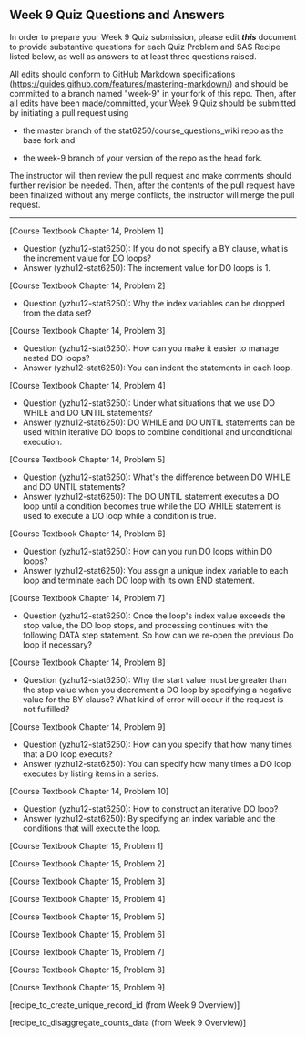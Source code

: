 ## Week 9 Quiz Questions and Answers

In order to prepare your Week 9 Quiz submission, please edit ***this*** document to provide substantive questions for each Quiz Problem and SAS Recipe listed below, as well as answers to at least three questions raised.

All edits should conform to GitHub Markdown specifications (https://guides.github.com/features/mastering-markdown/) and should be committed to a branch named "week-9" in your fork of this repo. Then, after all edits have been made/committed, your Week 9 Quiz should be submitted by initiating a pull request using

- the master branch of the stat6250/course_questions_wiki repo as the base fork and

- the week-9 branch of your version of the repo as the head fork.

The instructor will then review the pull request and make comments should further revision be needed. Then, after the contents of the pull request have been finalized without any merge conflicts, the instructor will merge the pull request.

********************************************************************************



[Course Textbook Chapter 14, Problem 1]

- Question (yzhu12-stat6250): If you do not specify a BY clause, what is the increment value for DO loops?
- Answer (yzhu12-stat6250): The increment value for DO loops is 1.

[Course Textbook Chapter 14, Problem 2]

- Question (yzhu12-stat6250): Why the index variables can be dropped from the data set?

[Course Textbook Chapter 14, Problem 3]

- Question (yzhu12-stat6250): How can you make it easier to manage nested DO loops?
- Answer (yzhu12-stat6250): You can indent the statements in each loop.

[Course Textbook Chapter 14, Problem 4]

- Question (yzhu12-stat6250): Under what situations that we use DO WHILE and DO UNTIL statements?
- Answer (yzhu12-stat6250): DO WHILE and DO UNTIL statements can be used within iterative DO loops to combine conditional and unconditional execution. 

[Course Textbook Chapter 14, Problem 5]

- Question (yzhu12-stat6250): What's the difference between DO WHILE and DO UNTIL statements?
- Answer (yzhu12-stat6250): The DO UNTIL statement executes a DO loop until a condition becomes true while the DO WHILE statement is used to execute a DO loop while a condition is true.

[Course Textbook Chapter 14, Problem 6]

- Question (yzhu12-stat6250): How can you run DO loops within DO loops?
- Answer (yzhu12-stat6250):  You assign a unique index variable to each loop and terminate each DO loop with its own END statement. 

[Course Textbook Chapter 14, Problem 7]

- Question (yzhu12-stat6250):  Once the loop's index value exceeds the stop value, the DO loop stops, and processing continues with the following DATA step statement. So how can we re-open the previous Do loop if necessary?

[Course Textbook Chapter 14, Problem 8]

- Question (yzhu12-stat6250): Why the start value must be greater than the stop value when you decrement a DO loop by specifying a negative value for the BY clause? What kind of error will occur if the request is not fulfilled?

[Course Textbook Chapter 14, Problem 9]

- Question (yzhu12-stat6250): How can you specify that how many times that a DO loop executs?
- Answer (yzhu12-stat6250): You can specify how many times a DO loop executes by listing items in a series.

[Course Textbook Chapter 14, Problem 10]

- Question (yzhu12-stat6250): How to construct an iterative DO loop?
- Answer (yzhu12-stat6250): By specifying an index variable and the conditions that will execute the loop. 

[Course Textbook Chapter 15, Problem 1]



[Course Textbook Chapter 15, Problem 2]



[Course Textbook Chapter 15, Problem 3]



[Course Textbook Chapter 15, Problem 4]



[Course Textbook Chapter 15, Problem 5]



[Course Textbook Chapter 15, Problem 6]



[Course Textbook Chapter 15, Problem 7]



[Course Textbook Chapter 15, Problem 8]



[Course Textbook Chapter 15, Problem 9]



[recipe_to_create_unique_record_id (from Week 9 Overview)]



[recipe_to_disaggregate_counts_data (from Week 9 Overview)]



